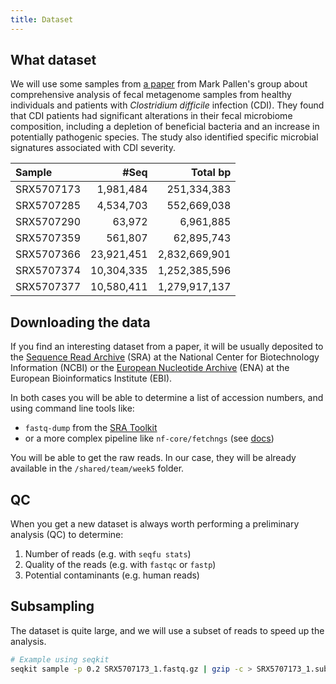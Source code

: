 ```yaml
---
title: Dataset
---
```


## What dataset

We will use some samples from [a paper](https://www.microbiologyresearch.org/content/journal/mgen/10.1099/mgen.0.000293) from Mark Pallen's group about comprehensive analysis of fecal metagenome samples from healthy individuals and patients with *Clostridium difficile* infection (CDI). 
They found that CDI patients had significant alterations in their fecal microbiome composition, including a depletion of beneficial bacteria and an increase in potentially pathogenic species. The study also identified specific microbial signatures associated with CDI severity. 

|Sample       |#Seq    |Total bp  |
|:-----------|-------:|---------:|
|SRX5707173  |1,981,484 |251,334,383 |
|SRX5707285  |4,534,703 |552,669,038 |
|SRX5707290  |63,972   |6,961,885   |
|SRX5707359  |561,807  |62,895,743  |
|SRX5707366  |23,921,451|2,832,669,901|
|SRX5707374  |10,304,335|1,252,385,596|
|SRX5707377  |10,580,411|1,279,917,137|

## Downloading the data

If you find an interesting dataset from a paper, it will be usually deposited to the [Sequence Read Archive](https://www.ncbi.nlm.nih.gov/sra) (SRA) at the National Center for Biotechnology Information (NCBI) or the [European Nucleotide Archive](https://www.ebi.ac.uk/ena) (ENA) at the European Bioinformatics Institute (EBI).

In both cases you will be able to determine a list of accession numbers, and using command line tools like:
* `fastq-dump` from the [SRA Toolkit](https://trace.ncbi.nlm.nih.gov/Traces/sra/sra.cgi?view=software)
* or a more complex pipeline like `nf-core/fetchngs` (see [docs](https://nf-co.re/fetchngs/))

You will be able to get the raw reads.
In our case, they will be already available in the `/shared/team/week5` folder.

## QC

When you get a new dataset is always worth performing a preliminary analysis (QC) to determine:

1. Number of reads (e.g. with `seqfu stats`)
2. Quality of the reads (e.g. with `fastqc` or `fastp`)
3. Potential contaminants (e.g. human reads)

## Subsampling

The dataset is quite large, and we will use a subset of reads to speed up the analysis.

```bash
# Example using seqkit
seqkit sample -p 0.2 SRX5707173_1.fastq.gz | gzip -c > SRX5707173_1.subsample.fastq.gz
```
